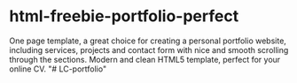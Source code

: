 # html-freebie-portfolio-perfect
One page template, a great choice for creating a personal portfolio website, including services, projects and contact form with nice and smooth scrolling through the sections. Modern and clean HTML5 template, perfect for your online CV.
"# LC-portfolio" 
